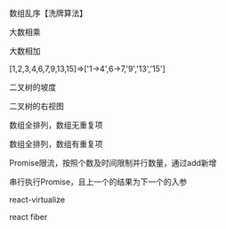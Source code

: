 数组乱序【洗牌算法】

大数相乘

大数相加

[1,2,3,4,6,7,9,13,15]=>['1->4',6->7,'9','13','15']

二叉树的坡度

二叉树的右视图

数组全排列，数组无重复项

数组全排列，数组有重复项

Promise限流，按照个数及时间限制并行数量，通过add新增

串行执行Promise，且上一个的结果为下一个的入参

react-virtualize

react fiber

